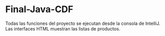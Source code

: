 # Final-Java-CDF
Todas las funciones del proyecto se ejecutan desde la consola de IntelliJ. 
Las interfaces HTML muestran las listas de productos.
